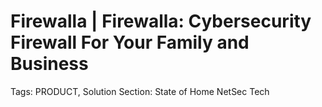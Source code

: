# Firewalla | Firewalla: Cybersecurity Firewall For Your Family and Business

Tags: PRODUCT, Solution
Section: State of Home NetSec Tech
